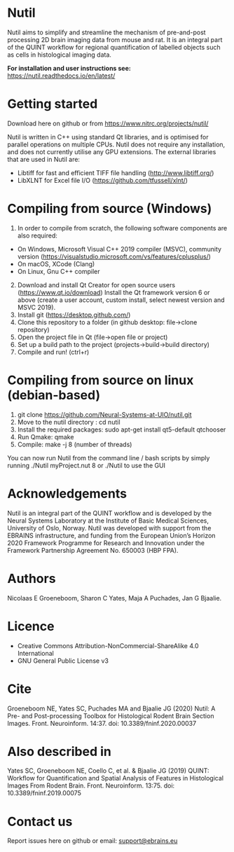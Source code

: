 # Nutil
Nutil aims to simplify and streamline the mechanism of pre-and-post processing 2D brain imaging data from mouse and rat. It is an integral part of the QUINT workflow for regional quantification of labelled objects such as cells in histological imaging data. 

**For installation and user instructions see:** https://nutil.readthedocs.io/en/latest/ 

# Getting started
Download here on github or from https://www.nitrc.org/projects/nutil/

Nutil is written in C++ using standard Qt libraries, and is optimised for parallel operations on multiple CPUs. Nutil does not require any installation, and does not currently utilise any GPU extensions. The external libraries that are used in Nutil are: 
- Libtiff for fast and efficient TIFF file handling (http://www.libtiff.org/)
- LibXLNT for Excel file I/O (https://github.com/tfussell/xlnt/)

# Compiling from source (Windows)
1. In order to compile from scratch, the following software components are also required:
 * On Windows, Microsoft Visual C++ 2019 compiler (MSVC), community version (https://visualstudio.microsoft.com/vs/features/cplusplus/)
 * On macOS, XCode (Clang) 
 * On Linux, Gnu C++ compiler
2. Download and install Qt Creator for open source users (https://www.qt.io/download)
 Install the Qt framework version 6 or above (create a user account, custom install, select newest version and MSVC 2019).
3. Install git (https://desktop.github.com/)
4. Clone this repository to a folder (in github desktop: file->clone repository)
5. Open the project file in Qt (file->open file or project)
6. Set up a build path to the project (projects->build->build directory)
7. Compile and run! (ctrl+r)

# Compiling from source on linux (debian-based)
1. git clone https://github.com/Neural-Systems-at-UIO/nutil.git
2. Move to the nutil directory : cd nutil
3. Install the required packages: sudo apt-get install qt5-default qtchooser
4. Run Qmake: qmake
5. Compile: make -j 8 (number of threads)

You can now run Nutil from the command line / bash scripts by simply running
./Nutil myProject.nut 8
or ./Nutil to use the GUI


# Acknowledgements
Nutil is an integral part of the QUINT workflow and is developed by the Neural Systems Laboratory at the Institute of Basic Medical Sciences, University of Oslo, Norway. Nutil was developed with support from the EBRAINS infrastructure, and funding from the European Union’s Horizon 2020 Framework Programme for Research and Innovation under the Framework Partnership Agreement No. 650003 (HBP FPA).

# Authors
Nicolaas E Groeneboom, Sharon C Yates, Maja A Puchades, Jan G Bjaalie. 

# Licence
- Creative Commons Attribution-NonCommercial-ShareAlike 4.0 International
- GNU General Public License v3

# Cite
Groeneboom NE, Yates SC, Puchades MA and Bjaalie JG (2020) Nutil: A Pre- and Post-processing Toolbox for Histological Rodent Brain Section Images. Front. Neuroinform. 14:37. doi: 10.3389/fninf.2020.00037

# Also described in
Yates SC, Groeneboom NE, Coello C, et al. & Bjaalie JG (2019) QUINT: Workflow for Quantification and Spatial Analysis of Features in Histological Images From Rodent Brain. Front. Neuroinform. 13:75. doi: 10.3389/fninf.2019.00075

# Contact us
Report issues here on github or email: support@ebrains.eu

 
